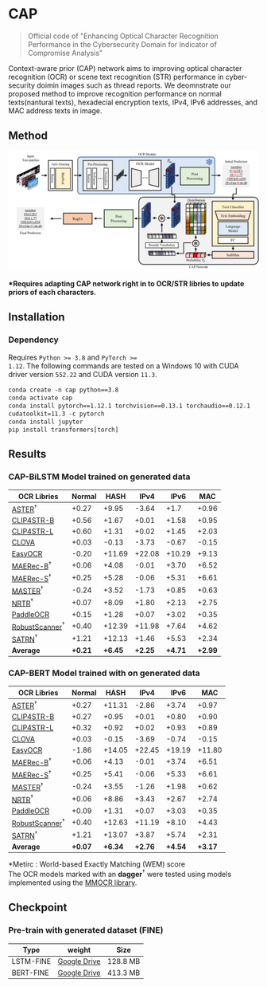 # CAP
> Official code of "Enhancing Optical Character Recognition Performance in the Cybersecurity Domain for Indicator of Compromise Analysis"  

Context-aware prior (CAP) network aims to improving optical character recognition (OCR) or scene text recognition (STR) performance in cyber-security doimin images such as thread reports. We deomnstrate our proposed method to improve recognition performance on normal texts(nantural texts), hexadecial encryption texts, IPv4, IPv6 addresses, and MAC address texts in image.

## Method
<img src="./CAP.png">

**\*Requires adapting CAP network right in to OCR/STR libries to update priors of each characters.**

## Installation
### Dependency
Requires <code>Python >= 3.8</code> and <code>PyTorch >= 1.12</code>. The following commands are tested on a Windows 10 with CUDA driver version <code>552.22</code> and CUDA version <code>11.3</code>.  

```
conda create -n cap python==3.8
conda activate cap
conda install pytorch==1.12.1 torchvision==0.13.1 torchaudio==0.12.1 cudatoolkit=11.3 -c pytorch
conda install jupyter
pip install transformers[torch]
```

## Results
<h3>CAP-BiLSTM Model trained on generated data</h3>  

| OCR Libries                                                                                                            | Normal    | HASH      | IPv4      | IPv6      | MAC       |
|------------------------------------------------------------------------------------------------------------------------|-----------|-----------|-----------|-----------|-----------|
| [ASTER](https://github.com/open-mmlab/mmocr/blob/dev-1.x/configs/textrecog/aster/README.md)$^\dagger$                  | +0.27     | +9.95     | -3.64     | +1.7      | +0.96     |
| [CLIP4STR-B](https://github.com/VamosC/CLIP4STR)                                                                       | +0.56     | +1.67     | +0.01     | +1.58     | +0.95     |
| [CLIP4STR-L](https://github.com/VamosC/CLIP4STR)                                                                       | +0.60     | +1.31     | +0.02     | +1.45     | +2.03     |
| [CLOVA](https://github.com/clovaai/deep-text-recognition-benchmark)                                                    | +0.03     | -0.13     | -3.73     | -0.67     | -0.15     |
| [EasyOCR](https://github.com/JaidedAI/EasyOCR)                                                                         | -0.20     | +11.69    | +22.08    | +10.29    | +9.13     |
| [MAERec-B](https://github.com/open-mmlab/mmocr/blob/dev-1.x/configs/textrecog/maerec/README.md)$^\dagger$              | +0.06     | +4.08     | -0.01     | +3.70     | +6.52     |
| [MAERec-S](https://github.com/open-mmlab/mmocr/blob/dev-1.x/configs/textrecog/maerec/README.md)$^\dagger$              | +0.25     | +5.28     | -0.06     | +5.31     | +6.61     |
| [MASTER](https://github.com/open-mmlab/mmocr/blob/dev-1.x/configs/textrecog/master/README.md)$^\dagger$                | -0.24     | +3.52     | -1.73     | +0.85     | +0.63     |
| [NRTR](https://github.com/open-mmlab/mmocr/blob/dev-1.x/configs/textrecog/nrtr/README.md)$^\dagger$                    | +0.07     | +8.09     | +1.80     | +2.13     | +2.75     |
| [PaddleOCR](https://github.com/PaddlePaddle/PaddleOCR)                                                                 | +0.15     | +1.28     | +0.07     | +3.02     | +0.35     |
| [RobustScanner](https://github.com/open-mmlab/mmocr/blob/dev-1.x/configs/textrecog/robust_scanner/README.md)$^\dagger$ | +0.40     | +12.39    | +11.98    | +7.64     | +4.62     |
| [SATRN](https://github.com/open-mmlab/mmocr/blob/dev-1.x/configs/textrecog/satrn/README.md)$^\dagger$                  | +1.21     | +12.13    | +1.46     | +5.53     | +2.34     |
| **Average**                                                                                                            | **+0.21** | **+6.45** | **+2.25** | **+4.71** | **+2.99** |

<h3>CAP-BERT Model trained with on generated data</h3>  

| OCR Libries                                                                                                            | Normal    | HASH      | IPv4      | IPv6      | MAC       |
|------------------------------------------------------------------------------------------------------------------------|-----------|-----------|-----------|-----------|-----------|
| [ASTER](https://github.com/open-mmlab/mmocr/blob/dev-1.x/configs/textrecog/aster/README.md)$^\dagger$                  | +0.27     | +11.31    | -2.86     | +3.74     | +0.97     |
| [CLIP4STR-B](https://github.com/VamosC/CLIP4STR)                                                                       | +0.27     | +0.95     | +0.01     | +0.80     | +0.90     |
| [CLIP4STR-L](https://github.com/VamosC/CLIP4STR)                                                                       | +0.32     | +0.92     | +0.02     | +0.93     | +0.89     |
| [CLOVA](https://github.com/clovaai/deep-text-recognition-benchmark)                                                    | +0.03     | -0.15     | -3.69     | -0.74     | -0.15     |
| [EasyOCR](https://github.com/JaidedAI/EasyOCR)                                                                         | -1.86     | +14.05    | +22.45    | +19.19    | +11.80    |
| [MAERec-B](https://github.com/open-mmlab/mmocr/blob/dev-1.x/configs/textrecog/maerec/README.md)$^\dagger$              | +0.06     | +4.13     | -0.01     | +3.74     | +6.51     |
| [MAERec-S](https://github.com/open-mmlab/mmocr/blob/dev-1.x/configs/textrecog/maerec/README.md)$^\dagger$              | +0.25     | +5.41     | -0.06     | +5.33     | +6.61     |
| [MASTER](https://github.com/open-mmlab/mmocr/blob/dev-1.x/configs/textrecog/master/README.md)$^\dagger$                | -0.24     | +3.55     | -1.26     | +1.98     | +0.62     |
| [NRTR](https://github.com/open-mmlab/mmocr/blob/dev-1.x/configs/textrecog/nrtr/README.md)$^\dagger$                    | +0.06     | +8.86     | +3.43     | +2.67     | +2.74     |
| [PaddleOCR](https://github.com/PaddlePaddle/PaddleOCR)                                                                 | +0.09     | +1.31     | +0.07     | +3.03     | +0.35     |
| [RobustScanner](https://github.com/open-mmlab/mmocr/blob/dev-1.x/configs/textrecog/robust_scanner/README.md)$^\dagger$ | +0.40     | +12.63    | +11.19    | +8.10     | +4.43     |
| [SATRN](https://github.com/open-mmlab/mmocr/blob/dev-1.x/configs/textrecog/satrn/README.md)$^\dagger$                  | +1.21     | +13.07    | +3.87     | +5.74     | +2.31     |
| **Average**                                                                                                            | **+0.07** | **+6.34** | **+2.76** | **+4.54** | **+3.17** |

*Metirc : World-based Exactly Matching (WEM) score  
The OCR models marked with an **dagger**$^\dagger$ were tested using models implemented using the [MMOCR library](https://github.com/open-mmlab/mmocr).


## Checkpoint

### Pre-train with generated dataset (FINE)
| Type      | weight                                                                                             | Size     |
|-----------|----------------------------------------------------------------------------------------------------|----------|
| LSTM-FINE | [Google Drive](https://drive.google.com/file/d/1IbgX0RjBreElrJBir3It_PsJxrBaVVXC/view?usp=sharing) | 128.8 MB |
| BERT-FINE | [Google Drive](https://drive.google.com/file/d/1beu9bkcLji_5eCMNYoRNaM_xuEHo-o00/view?usp=sharing) | 413.3 MB |